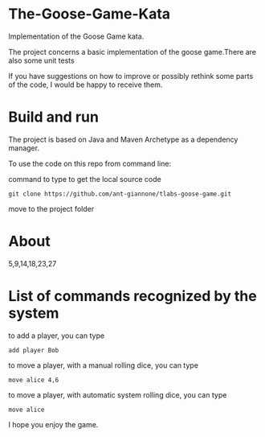 # The-Goose-Game-Kata
 Implementation of the Goose Game kata.

The project concerns a basic implementation of the goose game.There are also some unit tests

If you have suggestions on how to improve or possibly rethink some parts of the code,
I would be happy to receive them.

# Build and run
The project is based on Java and Maven Archetype as a dependency manager.

To use the code on this repo from command line:

command to type to get the local source code
```cucumber
git clone https://github.com/ant-giannone/tlabs-goose-game.git
```
move to the project folder
# About


5,9,14,18,23,27
# List of commands recognized by the system

to add a player, you can type
```cucumber
add player Bob
```
to move a player, with a manual rolling dice, you can type
```cucumber
move alice 4,6
```
to move a player, with automatic system rolling dice, you can type
```cucumber
move alice
```
I hope you enjoy the game.
